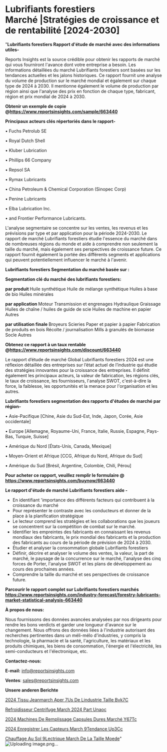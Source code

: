 # Lubrifiants forestiers Marché |Stratégies de croissance et de rentabilité [2024-2030]

"<strong>Lubrifiants forestiers Rapport d'étude de marché avec des informations utiles-</strong>

Reports Insights est la source crédible pour obtenir les rapports de marché qui vous fourniront l'avance dont votre entreprise a besoin. Les informations détaillées du marché Lubrifiants forestiers sont basées sur les tendances actuelles et les jalons historiques. Ce rapport fournit une analyse du volume de production sur le marché mondial et également sur chaque type de 2024 à 2030. Il mentionne également le volume de production par région ainsi que l'analyse des prix en fonction de chaque type, fabricant, région et prix mondial de 2024 à 2030.

<strong><b>Obtenir un exemple de copie @</b></strong><a href=https://www.reportsinsights.com/sample/663440><strong><b>https://www.reportsinsights.com/sample/663440</b></strong></a>

<b>Principaux acteurs clés répertoriés dans le rapport-</b>

<b> </b>• Fuchs Petrolub SE

• Royal Dutch Shell

• Kluber Lubrication

• Phillips 66 Company

• Repsol SA

• Rymax Lubricants

• China Petroleum & Chemical Corporation (Sinopec Corp)

• Penine Lubricants

• Elba Lubrication Inc.

• and Frontier Performance Lubricants.

L'analyse segmentaire se concentre sur les ventes, les revenus et les prévisions par type et par application pour la période 2024-2030. Le rapport de marché Lubrifiants forestiers étudie l'essence du marché dans de nombreuses régions du monde et aide à comprendre non seulement la taille du marché, mais également ses perspectives de croissance future. Ce rapport fournit également la portée des différents segments et applications qui peuvent potentiellement influencer le marché à l'avenir.

<strong>Lubrifiants forestiers Segmentation du marché basée sur :</strong>

<strong> Segmentation clé du marché des lubrifiants forestiers: </strong>

<strong> par produit </strong>
Huile synthétique
Huile de mélange synthétique
Huiles à base de bio
Huiles minérales

<strong> par application </strong>
Moteur
Transmission et engrenages
Hydraulique
Graissage
Huiles de chaîne / huiles de guide de scie
Huiles de machine en papier
Autres

<strong> par utilisation finale </strong>
Broyeurs
Scieries
Paper et papier à papier
Fabrication de produits en bois
Récolte / journalisation
Mills à granulés de biomasse
Socle
Autres

<strong><b>Obtenez ce rapport à un taux rentable @</b></strong><a href=https://www.reportsinsights.com/discount/663440><strong><b>https://www.reportsinsights.com/discount/663440</b></strong></a>

Le rapport d’étude de marché Global Lubrifiants forestiers 2024 est une réflexion détaillée des entreprises sur l’état actuel de l’industrie qui étudie des stratégies innovantes pour la croissance des entreprises. Il définit également les principaux acteurs, la valeur de fabrication, les régions clés, le taux de croissance, les fournisseurs, l'analyse SWOT, c'est-à-dire la force, la faiblesse, les opportunités et la menace pour l'organisation et les autres.

<strong>Lubrifiants forestiers segmentation des rapports d'études de marché par région-</strong>

• Asie-Pacifique [Chine, Asie du Sud-Est, Inde, Japon, Corée, Asie occidentale]

• Europe [Allemagne, Royaume-Uni, France, Italie, Russie, Espagne, Pays-Bas, Turquie, Suisse]

• Amérique du Nord [États-Unis, Canada, Mexique]

• Moyen-Orient et Afrique [CCG, Afrique du Nord, Afrique du Sud]

• Amérique du Sud [Brésil, Argentine, Colombie, Chili, Pérou]

<strong>Pour acheter ce rapport, veuillez remplir le formulaire @   <a href=https://www.reportsinsights.com/buynow/663440>https://www.reportsinsights.com/buynow/663440</a></strong>

<strong>Le rapport d'étude de marché Lubrifiants forestiers aide -</strong>
<ul>
  <li>En identifiant 'importance des différents facteurs qui contribuent à la croissance du marché</li>
  <li>Pour représenter le contraste avec les conducteurs et donner de la place à la planification stratégique</li>
  <li>Le lecteur comprend les stratégies et les collaborations que les joueurs se concentrent sur la compétition de combat sur le marché.</li>
  <li>Identifier les empreintes des fabricants en connaissant les revenus mondiaux des fabricants, le prix mondial des fabricants et la production des fabricants au cours de la période de prévision de 2024 à 2030.</li>
  <li>Étudier et analyser la consommation globale Lubrifiants forestiers</li>
  <li>Définir, décrire et analyser le volume des ventes, la valeur, la part de marché, le paysage de la concurrence sur le marché, l'analyse des cinq forces de Porter, l'analyse SWOT et les plans de développement au cours des prochaines années.</li>
  <li>Comprendre la taille du marché et ses perspectives de croissance future.</li>
</ul>

<strong>Parcourir le rapport complet sur Lubrifiants forestiers marchés <a href=https://www.reportsinsights.com/industry-forecast/forestry-lubricants-market-statistical-analysis-663440>https://www.reportsinsights.com/industry-forecast/forestry-lubricants-market-statistical-analysis-663440</a></strong>

<strong>À propos de nous:</strong>

Nous fournissons des données avancées analysées par nos dirigeants pour rendre les bons verdicts et garder une longueur d'avance sur le changement. Nous offrons des données liées à l'industrie autorisant des recherches pertinentes dans un méli-mélo d'industries, y compris la technologie, la pharmacie et la santé, l'agriculture, les matériaux et les produits chimiques, les biens de consommation, l'énergie et l'électricité, les semi-conducteurs et l'électronique, etc.

<strong>Contactez-nous:</strong>

<strong>E-mail:</strong> <a href=mailto:info@reportsinsights.com>info@reportsinsights.com</a>

<strong>Ventes</strong>: <a href=mailto:sales@reportsinsights.com>sales@reportsinsights.com</a>

<strong>Unsere anderen Berichte</strong>

<a href=https://www.linkedin.com/pulse/2024-tissu-jeanmarch%C3%A9-aper%C3%A7us-de-lindustrie-taille-bvk7c/>2024 Tissu Jeanmarch Aper 7Us De Lindustrie Taille Bvk7C</a>

<a href=https://www.linkedin.com/pulse/refroidisseur-centrifuge-march%C3%A9-2024-part-unaoc/>Refroidisseur Centrifuge March 2024 Part Unaoc</a>

<a href=https://www.linkedin.com/pulse/2024-machines-de-remplissage-capsules-dures-marché-y67tc/>2024 Machines De Remplissage Capsules Dures Marché Y67Tc</a>

<a href=https://www.linkedin.com/pulse/2024-enregistrer-les-capteurs-march%C3%A9tendance-up3cc/>2024 Enregistrer Les Capteurs March 9Tendance Up3Cc</a>

<a href=https://www.linkedin.com/pulse/chauffage-au-sol-%C3%A9lectrique-march%C3%A9-de-la-taille-moede/>Chauffage Au Sol  9Lectrique March De La Taille Moede</a>"
![Uploading image.png…]()
